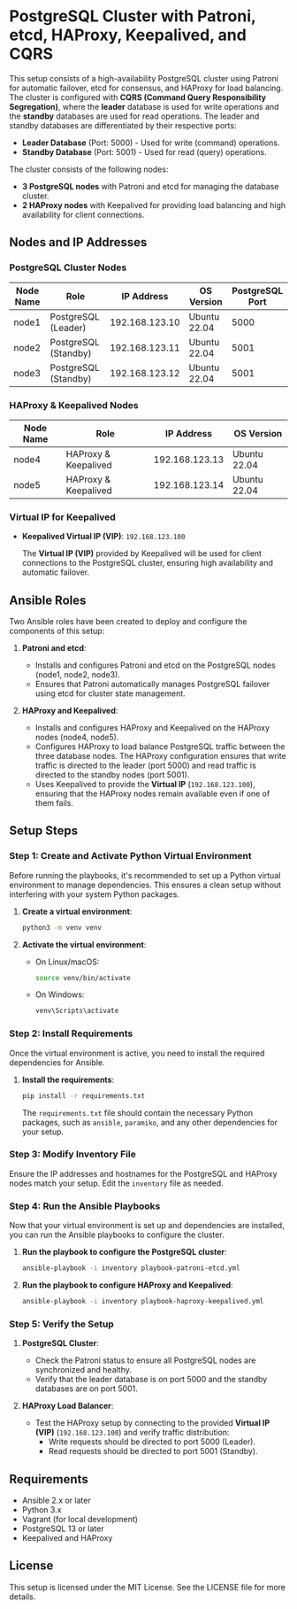 # PostgreSQL Cluster with Patroni, etcd, HAProxy, Keepalived, and CQRS

This setup consists of a high-availability PostgreSQL cluster using Patroni for automatic failover, etcd for consensus, and HAProxy for load balancing. The cluster is configured with **CQRS (Command Query Responsibility Segregation)**, where the **leader** database is used for write operations and the **standby** databases are used for read operations. The leader and standby databases are differentiated by their respective ports:

- **Leader Database** (Port: 5000) - Used for write (command) operations.
- **Standby Database** (Port: 5001) - Used for read (query) operations.

The cluster consists of the following nodes:

- **3 PostgreSQL nodes** with Patroni and etcd for managing the database cluster.
- **2 HAProxy nodes** with Keepalived for providing load balancing and high availability for client connections.

## Nodes and IP Addresses

### PostgreSQL Cluster Nodes

| Node Name | Role        | IP Address       | OS Version     | PostgreSQL Port |
|-----------|-------------|------------------|----------------|-----------------|
| node1     | PostgreSQL (Leader)  | 192.168.123.10   | Ubuntu 22.04   | 5000            |
| node2     | PostgreSQL (Standby) | 192.168.123.11   | Ubuntu 22.04   | 5001            |
| node3     | PostgreSQL (Standby) | 192.168.123.12   | Ubuntu 22.04   | 5001            |

### HAProxy & Keepalived Nodes

| Node Name | Role         | IP Address       | OS Version     |
|-----------|--------------|------------------|----------------|
| node4     | HAProxy & Keepalived | 192.168.123.13   | Ubuntu 22.04   |
| node5     | HAProxy & Keepalived | 192.168.123.14   | Ubuntu 22.04   |

### Virtual IP for Keepalived

- **Keepalived Virtual IP (VIP)**: `192.168.123.100`

  The **Virtual IP (VIP)** provided by Keepalived will be used for client connections to the PostgreSQL cluster, ensuring high availability and automatic failover.

## Ansible Roles

Two Ansible roles have been created to deploy and configure the components of this setup:

1. **Patroni and etcd**:
   - Installs and configures Patroni and etcd on the PostgreSQL nodes (node1, node2, node3).
   - Ensures that Patroni automatically manages PostgreSQL failover using etcd for cluster state management.

2. **HAProxy and Keepalived**:
   - Installs and configures HAProxy and Keepalived on the HAProxy nodes (node4, node5).
   - Configures HAProxy to load balance PostgreSQL traffic between the three database nodes. The HAProxy configuration ensures that write traffic is directed to the leader (port 5000) and read traffic is directed to the standby nodes (port 5001).
   - Uses Keepalived to provide the **Virtual IP** (`192.168.123.100`), ensuring that the HAProxy nodes remain available even if one of them fails.

## Setup Steps

### Step 1: Create and Activate Python Virtual Environment

Before running the playbooks, it's recommended to set up a Python virtual environment to manage dependencies. This ensures a clean setup without interfering with your system Python packages.

1. **Create a virtual environment**:
   ```bash
   python3 -m venv venv
   ```

2. **Activate the virtual environment**:
   - On Linux/macOS:
     ```bash
     source venv/bin/activate
     ```
   - On Windows:
     ```bash
     venv\Scripts\activate
     ```

### Step 2: Install Requirements

Once the virtual environment is active, you need to install the required dependencies for Ansible.

1. **Install the requirements**:
   ```bash
   pip install -r requirements.txt
   ```

   The `requirements.txt` file should contain the necessary Python packages, such as `ansible`, `paramiko`, and any other dependencies for your setup.

### Step 3: Modify Inventory File

Ensure the IP addresses and hostnames for the PostgreSQL and HAProxy nodes match your setup. Edit the `inventory` file as needed.

### Step 4: Run the Ansible Playbooks

Now that your virtual environment is set up and dependencies are installed, you can run the Ansible playbooks to configure the cluster.

1. **Run the playbook to configure the PostgreSQL cluster**:
   ```bash
   ansible-playbook -i inventory playbook-patroni-etcd.yml
   ```

2. **Run the playbook to configure HAProxy and Keepalived**:
   ```bash
   ansible-playbook -i inventory playbook-haproxy-keepalived.yml
   ```

### Step 5: Verify the Setup

1. **PostgreSQL Cluster**:
   - Check the Patroni status to ensure all PostgreSQL nodes are synchronized and healthy.
   - Verify that the leader database is on port 5000 and the standby databases are on port 5001.

2. **HAProxy Load Balancer**:
   - Test the HAProxy setup by connecting to the provided **Virtual IP (VIP)** (`192.168.123.100`) and verify traffic distribution:
     - Write requests should be directed to port 5000 (Leader).
     - Read requests should be directed to port 5001 (Standby).

## Requirements

- Ansible 2.x or later
- Python 3.x
- Vagrant (for local development)
- PostgreSQL 13 or later
- Keepalived and HAProxy

## License

This setup is licensed under the MIT License. See the LICENSE file for more details.

